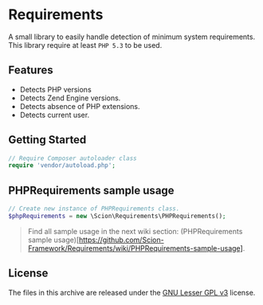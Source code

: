 # Requirements
A small library to easily handle detection of minimum system requirements.  
This library require at least `PHP 5.3` to be used.

## Features
* Detects PHP versions
* Detects Zend Engine versions.
* Detects absence of PHP extensions.
* Detects current user.

## Getting Started
```php
// Require Composer autoloader class
require 'vendor/autoload.php';
```

## PHPRequirements sample usage
```php
// Create new instance of PHPRequirements class.
$phpRequirements = new \Scion\Requirements\PHPRequirements();
```

> Find all sample usage in the next wiki section: (PHPRequirements sample usage)[https://github.com/Scion-Framework/Requirements/wiki/PHPRequirements-sample-usage].


## License
The files in this archive are released under the [GNU Lesser GPL v3](LICENSE.md) license.
